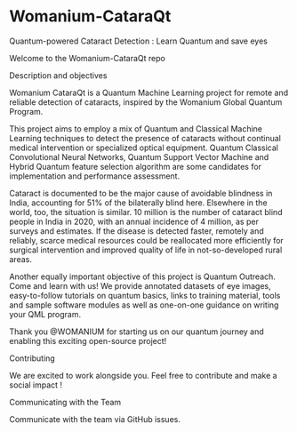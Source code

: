 # Womanium-CataraQt
Quantum-powered Cataract Detection :  Learn Quantum and save eyes 


Welcome to the Womanium-CataraQt repo


Description and objectives

Womanium CataraQt is a Quantum Machine Learning project for remote and reliable detection of cataracts, inspired by the Womanium Global Quantum Program.

This project aims to employ a mix of Quantum and Classical Machine Learning techniques to detect the presence of cataracts without continual medical intervention or specialized optical equipment. Quantum Classical Convolutional Neural Networks, Quantum Support Vector Machine and Hybrid Quantum feature selection algorithm are some candidates for implementation and performance assessment. 

Cataract is documented to be the major cause of avoidable blindness in India, accounting for 51% of the bilaterally blind here. Elsewhere in the world, too, the situation is similar. 10 million is the number of cataract blind people in India in 2020, with an annual incidence of 4 million, as per surveys and estimates. If the disease is detected faster, remotely and reliably, scarce medical resources could be reallocated more efficiently for surgical intervention and improved quality of life in not-so-developed rural areas.
 
Another equally important objective of this project is Quantum Outreach. Come and learn with us!  We provide annotated datasets of eye images, easy-to-follow tutorials on quantum basics, links to training material, tools and sample software modules as well as one-on-one guidance on writing your QML program. 

Thank you @WOMANIUM for starting us on our quantum journey and enabling this exciting open-source project!


Contributing

We are excited to work alongside you.  Feel free to contribute and make a social impact !

Communicating with the Team

Communicate with the team via GitHub issues.
